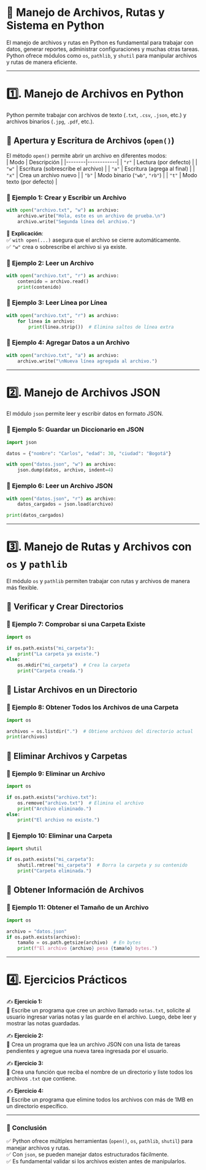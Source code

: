# 📂 **Manejo de Archivos, Rutas y Sistema en Python**  

El manejo de archivos y rutas en Python es fundamental para trabajar con datos, generar reportes, administrar configuraciones y muchas otras tareas. Python ofrece módulos como `os`, `pathlib`, y `shutil` para manipular archivos y rutas de manera eficiente.

---

# **1️⃣. Manejo de Archivos en Python**  

Python permite trabajar con archivos de texto (`.txt`, `.csv`, `.json`, etc.) y archivos binarios (`.jpg`, `.pdf`, etc.).  

## 🔹 **Apertura y Escritura de Archivos (`open()`)**  
El método `open()` permite abrir un archivo en diferentes modos:  
| Modo  | Descripción |
|--------|------------|
| `"r"`  | Lectura (por defecto) |
| `"w"`  | Escritura (sobrescribe el archivo) |
| `"a"`  | Escritura (agrega al final) |
| `"x"`  | Crea un archivo nuevo |
| `"b"`  | Modo binario (`"wb"`, `"rb"`) |
| `"t"`  | Modo texto (por defecto) |

### **📌 Ejemplo 1: Crear y Escribir un Archivo**
```python
with open("archivo.txt", "w") as archivo:
    archivo.write("Hola, este es un archivo de prueba.\n")
    archivo.write("Segunda línea del archivo.")
```
📌 **Explicación**:  
✅ `with open(...)` asegura que el archivo se cierre automáticamente.  
✅ `"w"` crea o sobrescribe el archivo si ya existe.  

### **📌 Ejemplo 2: Leer un Archivo**
```python
with open("archivo.txt", "r") as archivo:
    contenido = archivo.read()
    print(contenido)
```

### **📌 Ejemplo 3: Leer Línea por Línea**
```python
with open("archivo.txt", "r") as archivo:
    for linea in archivo:
        print(linea.strip())  # Elimina saltos de línea extra
```

### **📌 Ejemplo 4: Agregar Datos a un Archivo**
```python
with open("archivo.txt", "a") as archivo:
    archivo.write("\nNueva línea agregada al archivo.")
```

---

# **2️⃣. Manejo de Archivos JSON**  
El módulo `json` permite leer y escribir datos en formato JSON.  

### **📌 Ejemplo 5: Guardar un Diccionario en JSON**
```python
import json

datos = {"nombre": "Carlos", "edad": 30, "ciudad": "Bogotá"}

with open("datos.json", "w") as archivo:
    json.dump(datos, archivo, indent=4)
```

### **📌 Ejemplo 6: Leer un Archivo JSON**
```python
with open("datos.json", "r") as archivo:
    datos_cargados = json.load(archivo)

print(datos_cargados)
```

---

# **3️⃣. Manejo de Rutas y Archivos con `os` y `pathlib`**  

El módulo `os` y `pathlib` permiten trabajar con rutas y archivos de manera más flexible.  

## 🔹 **Verificar y Crear Directorios**
### **📌 Ejemplo 7: Comprobar si una Carpeta Existe**
```python
import os

if os.path.exists("mi_carpeta"):
    print("La carpeta ya existe.")
else:
    os.mkdir("mi_carpeta")  # Crea la carpeta
    print("Carpeta creada.")
```

## 🔹 **Listar Archivos en un Directorio**
### **📌 Ejemplo 8: Obtener Todos los Archivos de una Carpeta**
```python
import os

archivos = os.listdir(".")  # Obtiene archivos del directorio actual
print(archivos)
```

## 🔹 **Eliminar Archivos y Carpetas**
### **📌 Ejemplo 9: Eliminar un Archivo**
```python
import os

if os.path.exists("archivo.txt"):
    os.remove("archivo.txt")  # Elimina el archivo
    print("Archivo eliminado.")
else:
    print("El archivo no existe.")
```

### **📌 Ejemplo 10: Eliminar una Carpeta**
```python
import shutil

if os.path.exists("mi_carpeta"):
    shutil.rmtree("mi_carpeta")  # Borra la carpeta y su contenido
    print("Carpeta eliminada.")
```

## 🔹 **Obtener Información de Archivos**
### **📌 Ejemplo 11: Obtener el Tamaño de un Archivo**
```python
import os

archivo = "datos.json"
if os.path.exists(archivo):
    tamaño = os.path.getsize(archivo)  # En bytes
    print(f"El archivo {archivo} pesa {tamaño} bytes.")
```

---

# **4️⃣. Ejercicios Prácticos**
✍️ **Ejercicio 1:**  
📌 Escribe un programa que cree un archivo llamado `notas.txt`, solicite al usuario ingresar varias notas y las guarde en el archivo. Luego, debe leer y mostrar las notas guardadas.  

✍️ **Ejercicio 2:**  
📌 Crea un programa que lea un archivo JSON con una lista de tareas pendientes y agregue una nueva tarea ingresada por el usuario.  

✍️ **Ejercicio 3:**  
📌 Crea una función que reciba el nombre de un directorio y liste todos los archivos `.txt` que contiene.  

✍️ **Ejercicio 4:**  
📌 Escribe un programa que elimine todos los archivos con más de 1MB en un directorio específico.  

---

### 🚀 **Conclusión**  
✅ Python ofrece múltiples herramientas (`open()`, `os`, `pathlib`, `shutil`) para manejar archivos y rutas.  
✅ Con `json`, se pueden manejar datos estructurados fácilmente.  
✅ Es fundamental validar si los archivos existen antes de manipularlos.  
